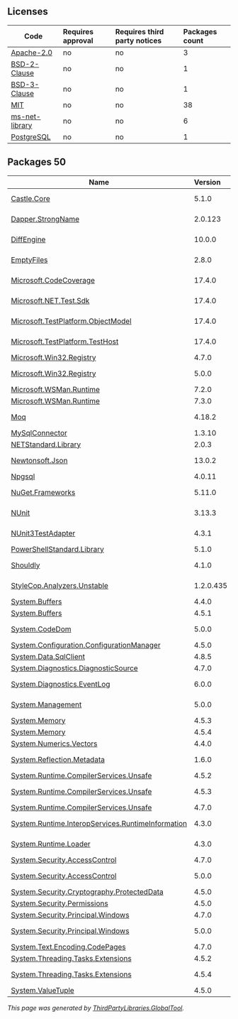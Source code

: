 Licenses
--------
	
|Code|Requires approval|Requires third party notices|Packages count|
|----------|:----|:----|:----|
|[Apache-2.0](licenses/apache-2.0)|no|no|3|
|[BSD-2-Clause](licenses/bsd-2-clause)|no|no|1|
|[BSD-3-Clause](licenses/bsd-3-clause)|no|no|1|
|[MIT](licenses/mit)|no|no|38|
|[ms-net-library](licenses/ms-net-library)|no|no|6|
|[PostgreSQL](licenses/postgresql)|no|no|1|



Packages 50
--------

|Name|Version|Source|License|Used by|
|----------|:----|:----|:----|:----|
|[Castle.Core](packages/nuget.org/castle.core/5.1.0)|5.1.0|[nuget.org](https://www.nuget.org/packages/Castle.Core/5.1.0)|[Apache-2.0](licenses/apache-2.0)|SqlDatabase internal|
|[Dapper.StrongName](packages/nuget.org/dapper.strongname/2.0.123)|2.0.123|[nuget.org](https://www.nuget.org/packages/Dapper.StrongName/2.0.123)|[Apache-2.0](licenses/apache-2.0)|SqlDatabase internal|
|[DiffEngine](packages/nuget.org/diffengine/10.0.0)|10.0.0|[nuget.org](https://www.nuget.org/packages/DiffEngine/10.0.0)|[MIT](licenses/mit)|SqlDatabase internal|
|[EmptyFiles](packages/nuget.org/emptyfiles/2.8.0)|2.8.0|[nuget.org](https://www.nuget.org/packages/EmptyFiles/2.8.0)|[MIT](licenses/mit)|SqlDatabase internal|
|[Microsoft.CodeCoverage](packages/nuget.org/microsoft.codecoverage/17.4.0)|17.4.0|[nuget.org](https://www.nuget.org/packages/Microsoft.CodeCoverage/17.4.0)|[ms-net-library](licenses/ms-net-library)|SqlDatabase internal|
|[Microsoft.NET.Test.Sdk](packages/nuget.org/microsoft.net.test.sdk/17.4.0)|17.4.0|[nuget.org](https://www.nuget.org/packages/Microsoft.NET.Test.Sdk/17.4.0)|[ms-net-library](licenses/ms-net-library)|SqlDatabase internal|
|[Microsoft.TestPlatform.ObjectModel](packages/nuget.org/microsoft.testplatform.objectmodel/17.4.0)|17.4.0|[nuget.org](https://www.nuget.org/packages/Microsoft.TestPlatform.ObjectModel/17.4.0)|[ms-net-library](licenses/ms-net-library)|SqlDatabase internal|
|[Microsoft.TestPlatform.TestHost](packages/nuget.org/microsoft.testplatform.testhost/17.4.0)|17.4.0|[nuget.org](https://www.nuget.org/packages/Microsoft.TestPlatform.TestHost/17.4.0)|[ms-net-library](licenses/ms-net-library)|SqlDatabase internal|
|[Microsoft.Win32.Registry](packages/nuget.org/microsoft.win32.registry/4.7.0)|4.7.0|[nuget.org](https://www.nuget.org/packages/Microsoft.Win32.Registry/4.7.0)|[MIT](licenses/mit)|SqlDatabase|
|[Microsoft.Win32.Registry](packages/nuget.org/microsoft.win32.registry/5.0.0)|5.0.0|[nuget.org](https://www.nuget.org/packages/Microsoft.Win32.Registry/5.0.0)|[MIT](licenses/mit)|SqlDatabase internal|
|[Microsoft.WSMan.Runtime](packages/nuget.org/microsoft.wsman.runtime/7.2.0)|7.2.0|[nuget.org](https://www.nuget.org/packages/Microsoft.WSMan.Runtime/7.2.0)|[MIT](licenses/mit)|SqlDatabase|
|[Microsoft.WSMan.Runtime](packages/nuget.org/microsoft.wsman.runtime/7.3.0)|7.3.0|[nuget.org](https://www.nuget.org/packages/Microsoft.WSMan.Runtime/7.3.0)|[MIT](licenses/mit)|SqlDatabase|
|[Moq](packages/nuget.org/moq/4.18.2)|4.18.2|[nuget.org](https://www.nuget.org/packages/Moq/4.18.2)|[BSD-3-Clause](licenses/bsd-3-clause)|SqlDatabase internal|
|[MySqlConnector](packages/nuget.org/mysqlconnector/1.3.10)|1.3.10|[nuget.org](https://www.nuget.org/packages/MySqlConnector/1.3.10)|[MIT](licenses/mit)|SqlDatabase|
|[NETStandard.Library](packages/nuget.org/netstandard.library/2.0.3)|2.0.3|[nuget.org](https://www.nuget.org/packages/NETStandard.Library/2.0.3)|[MIT](licenses/mit)|SqlDatabase|
|[Newtonsoft.Json](packages/nuget.org/newtonsoft.json/13.0.2)|13.0.2|[nuget.org](https://www.nuget.org/packages/Newtonsoft.Json/13.0.2)|[MIT](licenses/mit)|SqlDatabase internal|
|[Npgsql](packages/nuget.org/npgsql/4.0.11)|4.0.11|[nuget.org](https://www.nuget.org/packages/Npgsql/4.0.11)|[PostgreSQL](licenses/postgresql)|SqlDatabase|
|[NuGet.Frameworks](packages/nuget.org/nuget.frameworks/5.11.0)|5.11.0|[nuget.org](https://www.nuget.org/packages/NuGet.Frameworks/5.11.0)|[Apache-2.0](licenses/apache-2.0)|SqlDatabase internal|
|[NUnit](packages/nuget.org/nunit/3.13.3)|3.13.3|[nuget.org](https://www.nuget.org/packages/NUnit/3.13.3)|[MIT](licenses/mit)|SqlDatabase internal|
|[NUnit3TestAdapter](packages/nuget.org/nunit3testadapter/4.3.1)|4.3.1|[nuget.org](https://www.nuget.org/packages/NUnit3TestAdapter/4.3.1)|[MIT](licenses/mit)|SqlDatabase internal|
|[PowerShellStandard.Library](packages/nuget.org/powershellstandard.library/5.1.0)|5.1.0|[nuget.org](https://www.nuget.org/packages/PowerShellStandard.Library/5.1.0)|[MIT](licenses/mit)|SqlDatabase|
|[Shouldly](packages/nuget.org/shouldly/4.1.0)|4.1.0|[nuget.org](https://www.nuget.org/packages/Shouldly/4.1.0)|[BSD-2-Clause](licenses/bsd-2-clause)|SqlDatabase internal|
|[StyleCop.Analyzers.Unstable](packages/nuget.org/stylecop.analyzers.unstable/1.2.0.435)|1.2.0.435|[nuget.org](https://www.nuget.org/packages/StyleCop.Analyzers.Unstable/1.2.0.435)|[MIT](licenses/mit)|SqlDatabase internal|
|[System.Buffers](packages/nuget.org/system.buffers/4.4.0)|4.4.0|[nuget.org](https://www.nuget.org/packages/System.Buffers/4.4.0)|[MIT](licenses/mit)|SqlDatabase|
|[System.Buffers](packages/nuget.org/system.buffers/4.5.1)|4.5.1|[nuget.org](https://www.nuget.org/packages/System.Buffers/4.5.1)|[MIT](licenses/mit)|SqlDatabase|
|[System.CodeDom](packages/nuget.org/system.codedom/5.0.0)|5.0.0|[nuget.org](https://www.nuget.org/packages/System.CodeDom/5.0.0)|[MIT](licenses/mit)|SqlDatabase internal|
|[System.Configuration.ConfigurationManager](packages/nuget.org/system.configuration.configurationmanager/4.5.0)|4.5.0|[nuget.org](https://www.nuget.org/packages/System.Configuration.ConfigurationManager/4.5.0)|[MIT](licenses/mit)|SqlDatabase|
|[System.Data.SqlClient](packages/nuget.org/system.data.sqlclient/4.8.5)|4.8.5|[nuget.org](https://www.nuget.org/packages/System.Data.SqlClient/4.8.5)|[MIT](licenses/mit)|SqlDatabase|
|[System.Diagnostics.DiagnosticSource](packages/nuget.org/system.diagnostics.diagnosticsource/4.7.0)|4.7.0|[nuget.org](https://www.nuget.org/packages/System.Diagnostics.DiagnosticSource/4.7.0)|[MIT](licenses/mit)|SqlDatabase|
|[System.Diagnostics.EventLog](packages/nuget.org/system.diagnostics.eventlog/6.0.0)|6.0.0|[nuget.org](https://www.nuget.org/packages/System.Diagnostics.EventLog/6.0.0)|[MIT](licenses/mit)|SqlDatabase internal|
|[System.Management](packages/nuget.org/system.management/5.0.0)|5.0.0|[nuget.org](https://www.nuget.org/packages/System.Management/5.0.0)|[MIT](licenses/mit)|SqlDatabase internal|
|[System.Memory](packages/nuget.org/system.memory/4.5.3)|4.5.3|[nuget.org](https://www.nuget.org/packages/System.Memory/4.5.3)|[MIT](licenses/mit)|SqlDatabase|
|[System.Memory](packages/nuget.org/system.memory/4.5.4)|4.5.4|[nuget.org](https://www.nuget.org/packages/System.Memory/4.5.4)|[MIT](licenses/mit)|SqlDatabase|
|[System.Numerics.Vectors](packages/nuget.org/system.numerics.vectors/4.4.0)|4.4.0|[nuget.org](https://www.nuget.org/packages/System.Numerics.Vectors/4.4.0)|[MIT](licenses/mit)|SqlDatabase|
|[System.Reflection.Metadata](packages/nuget.org/system.reflection.metadata/1.6.0)|1.6.0|[nuget.org](https://www.nuget.org/packages/System.Reflection.Metadata/1.6.0)|[MIT](licenses/mit)|SqlDatabase internal|
|[System.Runtime.CompilerServices.Unsafe](packages/nuget.org/system.runtime.compilerservices.unsafe/4.5.2)|4.5.2|[nuget.org](https://www.nuget.org/packages/System.Runtime.CompilerServices.Unsafe/4.5.2)|[MIT](licenses/mit)|SqlDatabase|
|[System.Runtime.CompilerServices.Unsafe](packages/nuget.org/system.runtime.compilerservices.unsafe/4.5.3)|4.5.3|[nuget.org](https://www.nuget.org/packages/System.Runtime.CompilerServices.Unsafe/4.5.3)|[MIT](licenses/mit)|SqlDatabase internal|
|[System.Runtime.CompilerServices.Unsafe](packages/nuget.org/system.runtime.compilerservices.unsafe/4.7.0)|4.7.0|[nuget.org](https://www.nuget.org/packages/System.Runtime.CompilerServices.Unsafe/4.7.0)|[MIT](licenses/mit)|SqlDatabase|
|[System.Runtime.InteropServices.RuntimeInformation](packages/nuget.org/system.runtime.interopservices.runtimeinformation/4.3.0)|4.3.0|[nuget.org](https://www.nuget.org/packages/System.Runtime.InteropServices.RuntimeInformation/4.3.0)|[ms-net-library](licenses/ms-net-library)|SqlDatabase internal|
|[System.Runtime.Loader](packages/nuget.org/system.runtime.loader/4.3.0)|4.3.0|[nuget.org](https://www.nuget.org/packages/System.Runtime.Loader/4.3.0)|[ms-net-library](licenses/ms-net-library)|SqlDatabase|
|[System.Security.AccessControl](packages/nuget.org/system.security.accesscontrol/4.7.0)|4.7.0|[nuget.org](https://www.nuget.org/packages/System.Security.AccessControl/4.7.0)|[MIT](licenses/mit)|SqlDatabase|
|[System.Security.AccessControl](packages/nuget.org/system.security.accesscontrol/5.0.0)|5.0.0|[nuget.org](https://www.nuget.org/packages/System.Security.AccessControl/5.0.0)|[MIT](licenses/mit)|SqlDatabase internal|
|[System.Security.Cryptography.ProtectedData](packages/nuget.org/system.security.cryptography.protecteddata/4.5.0)|4.5.0|[nuget.org](https://www.nuget.org/packages/System.Security.Cryptography.ProtectedData/4.5.0)|[MIT](licenses/mit)|SqlDatabase|
|[System.Security.Permissions](packages/nuget.org/system.security.permissions/4.5.0)|4.5.0|[nuget.org](https://www.nuget.org/packages/System.Security.Permissions/4.5.0)|[MIT](licenses/mit)|SqlDatabase|
|[System.Security.Principal.Windows](packages/nuget.org/system.security.principal.windows/4.7.0)|4.7.0|[nuget.org](https://www.nuget.org/packages/System.Security.Principal.Windows/4.7.0)|[MIT](licenses/mit)|SqlDatabase|
|[System.Security.Principal.Windows](packages/nuget.org/system.security.principal.windows/5.0.0)|5.0.0|[nuget.org](https://www.nuget.org/packages/System.Security.Principal.Windows/5.0.0)|[MIT](licenses/mit)|SqlDatabase internal|
|[System.Text.Encoding.CodePages](packages/nuget.org/system.text.encoding.codepages/4.7.0)|4.7.0|[nuget.org](https://www.nuget.org/packages/System.Text.Encoding.CodePages/4.7.0)|[MIT](licenses/mit)|SqlDatabase|
|[System.Threading.Tasks.Extensions](packages/nuget.org/system.threading.tasks.extensions/4.5.2)|4.5.2|[nuget.org](https://www.nuget.org/packages/System.Threading.Tasks.Extensions/4.5.2)|[MIT](licenses/mit)|SqlDatabase|
|[System.Threading.Tasks.Extensions](packages/nuget.org/system.threading.tasks.extensions/4.5.4)|4.5.4|[nuget.org](https://www.nuget.org/packages/System.Threading.Tasks.Extensions/4.5.4)|[MIT](licenses/mit)|SqlDatabase internal|
|[System.ValueTuple](packages/nuget.org/system.valuetuple/4.5.0)|4.5.0|[nuget.org](https://www.nuget.org/packages/System.ValueTuple/4.5.0)|[MIT](licenses/mit)|SqlDatabase|

*This page was generated by [ThirdPartyLibraries.GlobalTool](https://github.com/max-ieremenko/ThirdPartyLibraries).*